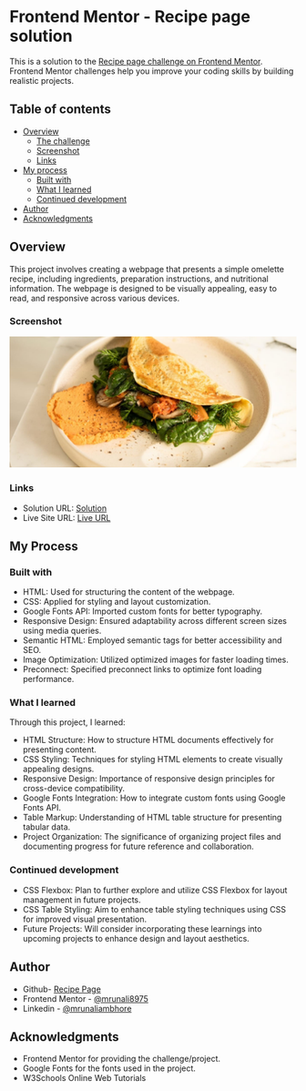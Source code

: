 # Frontend Mentor - Recipe page solution

This is a solution to the [Recipe page challenge on Frontend Mentor](https://www.frontendmentor.io/challenges/recipe-page-KiTsR8QQKm). Frontend Mentor challenges help you improve your coding skills by building realistic projects. 

## Table of contents

- [Overview](#overview)
  - [The challenge](#the-challenge)
  - [Screenshot](#screenshot)
  - [Links](#links)
- [My process](#my-process)
  - [Built with](#built-with)
  - [What I learned](#what-i-learned)
  - [Continued development](#continued-development)
- [Author](#author)
- [Acknowledgments](#acknowledgments)


## Overview
This project involves creating a webpage that presents a simple omelette recipe, including ingredients, preparation instructions, and nutritional information. The webpage is designed to be visually appealing, easy to read, and responsive across various devices.
### Screenshot

![](./assets/images/recipe-solution.jpeg)


### Links

- Solution URL: [Solution ](https://github.com/mrunali8975/Blog/tree/main/Recipe)
- Live Site URL: [Live URL](https://mrunali8975.github.io/Blog/Recipe/)
## My Process

### Built with

- HTML: Used for structuring the content of the webpage.
- CSS: Applied for styling and layout customization.
- Google Fonts API: Imported custom fonts for better typography.
- Responsive Design: Ensured adaptability across different screen sizes using media queries.
- Semantic HTML: Employed semantic tags for better accessibility and SEO.
- Image Optimization: Utilized optimized images for faster loading times.
- Preconnect: Specified preconnect links to optimize font loading performance.



### What I learned
Through this project, I learned: 

- HTML Structure: How to structure HTML documents effectively for presenting content.
- CSS Styling: Techniques for styling HTML elements to create visually appealing designs.
- Responsive Design: Importance of responsive design principles for cross-device compatibility.
- Google Fonts Integration: How to integrate custom fonts using Google Fonts API.
- Table Markup: Understanding of HTML table structure for presenting tabular data.
- Project Organization: The significance of organizing project files and documenting progress for future reference and collaboration.








### Continued development

- CSS Flexbox: Plan to further explore and utilize CSS Flexbox for layout management in future projects.
- CSS Table Styling: Aim to enhance table styling techniques using CSS for improved visual presentation.
- Future Projects: Will consider incorporating these learnings into upcoming projects to enhance design and layout aesthetics.


## Author

- Github- [Recipe Page](https://github.com/mrunali8975/Blog/tree/main/Recipe)
- Frontend Mentor - [@mrunali8975](https://www.frontendmentor.io/profile/mrunali8975)
- Linkedin - [@mrunaliambhore](https://www.linkedin.com/in/mrunali-ambhore-3b46971aa?utm_source=share&utm_campaign=share_via&utm_content=profile&utm_medium=android_app)


## Acknowledgments

- Frontend Mentor for providing the challenge/project.
- Google Fonts for the fonts used in the project.
- W3Schools Online Web Tutorials

